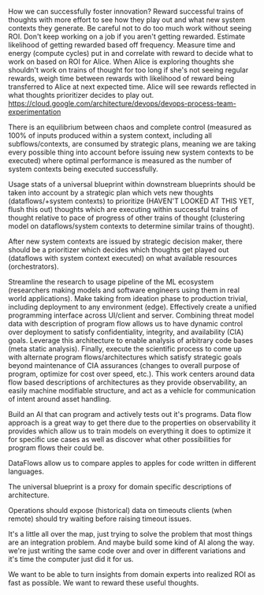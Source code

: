 How we can successfully foster innovation? Reward successful trains of thoughts with more effort to see how they play out and what new system contexts they generate. Be careful not to do too much work without seeing ROI. Don't keep working on a job if you aren't getting rewarded. Estimate likelihood of getting rewarded based off frequency. Measure time and energy (compute cycles) put in and correlate with reward to decide what to work on based on ROI for Alice. When Alice is exploring thoughts she shouldn't work on trains of thought for too long if she's not seeing regular rewards, weigh time between rewards with likelihood of reward being transferred to Alice at next expected time. Alice will see rewards reflected in what thoughts prioritizer decides to play out. https://cloud.google.com/architecture/devops/devops-process-team-experimentation

There is an equilibrium between chaos and complete control (measured as 100% of inputs produced within a system context, including all subflows/contexts, are consumed by strategic plans, meaning we are taking every possible thing into account before issuing new system contexts to be executed) where optimal performance is measured as the number of system contexts being executed successfully.

Usage stats of a universal blueprint within downstream blueprints should be taken into account by a strategic plan which vets new thoughts (dataflows/+system contexts) to prioritize (HAVEN'T LOOKED AT THIS YET, flush this out) thoughts which are executing within successful trains of thought relative to pace of progress of other trains of thought (clustering model on dataflows/system contexts to determine similar trains of thought).

After new system contexts are issued by strategic decision maker, there should be a prioritizer which decides which thoughts get played out (dataflows with system context executed) on what available resources (orchestrators).

Streamline the research to usage pipeline of the ML ecosystem (researchers making models and software engineers using them in real world applications). Make taking from ideation phase to production trivial, including deployment to any environment (edge). Effectively create a unified programming interface across UI/client and server. Combining threat model data with description of program flow allows us to have dynamic control over deployment to satisfy confidentiality, integrity, and availability (CIA) goals. Leverage this architecture to enable analysis of arbitrary code bases (meta static analysis). Finally, execute the scientific process to come up with alternate program flows/architectures which satisfy strategic goals beyond maintenance of CIA assurances (changes to overall purpose of program, optimize for cost over speed, etc.). This work centers around data flow based descriptions of architectures as they provide observability, an easily machine modifiable structure, and act as a vehicle for communication of intent around asset handling.

Build an AI that can program and actively tests out it's programs. Data flow approach is a great way to get there due to the properties on observability it provides which allow us to train models on everything it does to optimize it for specific use cases as well as discover what other possibilities for program flows their could be.

DataFlows allow us to compare apples to apples for code written in different languages.

The universal blueprint is a proxy for domain specific descriptions of architecture.

Operations should expose (historical) data on timeouts clients (when remote) should try waiting before raising timeout issues.

It's a little all over the map, just trying to solve the problem that most things are an integration problem. And maybe build some kind of AI along the way. we're just writing the same code over and over in different variations and it's time the computer just did it for us.

We want to be able to turn insights from domain experts into realized ROI as fast as possible. We want to reward these useful thoughts.